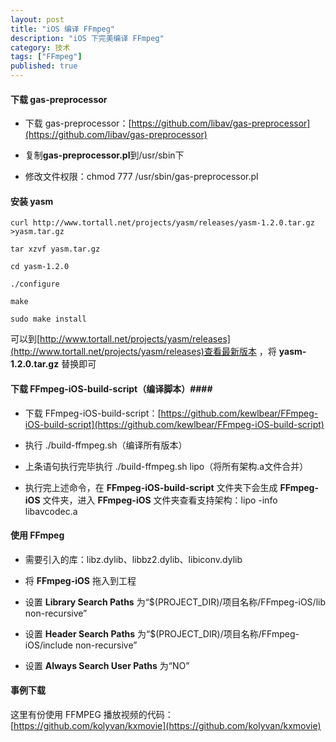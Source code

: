 ```yaml
---
layout: post
title: "iOS 编译 FFmpeg"
description: "iOS 下完美编译 FFmpeg"
category: 技术
tags: ["FFmpeg"]
published: true
---
```


#### 下载 gas-preprocessor ####

*	下载 gas-preprocessor：[https://github.com/libav/gas-preprocessor](https://github.com/libav/gas-preprocessor)

*	复制**gas-preprocessor.pl**到/usr/sbin下

*	修改文件权限：chmod 777 /usr/sbin/gas-preprocessor.pl

#### 安装 yasm ####

<pre><code class="language-bash">curl http://www.tortall.net/projects/yasm/releases/yasm-1.2.0.tar.gz >yasm.tar.gz

tar xzvf yasm.tar.gz

cd yasm-1.2.0

./configure

make

sudo make install</code></pre>

可以到[http://www.tortall.net/projects/yasm/releases](http://www.tortall.net/projects/yasm/releases)查看最新版本 ，将 **yasm-1.2.0.tar.gz** 替换即可

#### 下载 FFmpeg-iOS-build-script（编译脚本）####

*	下载 FFmpeg-iOS-build-script：[https://github.com/kewlbear/FFmpeg-iOS-build-script](https://github.com/kewlbear/FFmpeg-iOS-build-script)

*	执行 ./build-ffmpeg.sh（编译所有版本）

*	上条语句执行完毕执行 ./build-ffmpeg.sh lipo（将所有架构.a文件合并）

*	执行完上述命令，在 **FFmpeg-iOS-build-script** 文件夹下会生成 **FFmpeg-iOS** 文件夹，进入 **FFmpeg-iOS** 文件夹查看支持架构：lipo -info libavcodec.a

#### 使用 FFmpeg ####
*	需要引入的库：libz.dylib、libbz2.dylib、libiconv.dylib

*	将 **FFmpeg-iOS** 拖入到工程

*	设置 **Library Search Paths** 为“$(PROJECT_DIR)/项目名称/FFmpeg-iOS/lib    non-recursive”

*	设置 **Header Search Paths** 为“$(PROJECT_DIR)/项目名称/FFmpeg-iOS/include    non-recursive”

*	设置 **Always Search User Paths** 为“NO”

#### 事例下载 ####

这里有份使用 FFMPEG 播放视频的代码：[https://github.com/kolyvan/kxmovie](https://github.com/kolyvan/kxmovie)